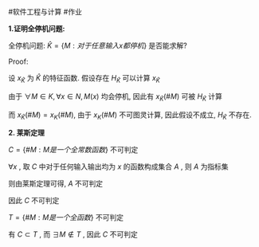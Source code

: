 #软件工程与计算 #作业 

**1.证明全停机问题:**

全停机问题: $\hat{K} = \{M:对于任意输入x都停机 \}$ 是否能求解? 

Proof: 

设 $x_{\hat K}$ 为 $\hat K$ 的特征函数. 假设存在 $H_{\hat K}$ 可以计算 $x_{\hat K}$ 

由于 $\forall M \in K, \forall x \in N, M(x)$ 均会停机, 因此有 $x_{\hat K}(\#M)$ 可被 $H_{\hat K}$ 计算

而 $x_{\hat K}(\#M) = x_K(\#M)$, 由于 $x_K(\#M)$ 不可图灵计算, 因此假设不成立, $H_{\hat K}$ 不存在. 


**2. 莱斯定理**

$C = \{ \# M: M是一个全常数函数 \}$     不可判定

$\forall x$ , 取 $C$ 中对于任何输入输出均为 $x$ 的函数构成集合 $A$ , 则 $A$ 为指标集

则由莱斯定理可得, $A$ 不可判定

因此 $C$ 不可判定 


$T = \{\#M : M是一个全函数 \}$ 不可判定

有 $C \subset T$ , 而 $\exists M \notin T$ , 因此 $C$ 不可判定